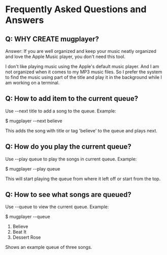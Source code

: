 # Frequently Asked Questions and Answers

## Q: WHY CREATE mugplayer?
Answer: If you are well organized and keep your music neatly organized and love
the Apple Music player, you don't need this tool.

I don't like playing music using the Apple's default music player.
And I am not organized when it comes to my MP3 music files. So I prefer
the system to find the music using part of the title and play
it in the background while I am working on a terminal.



## Q: How to add item to the current queue?

Use --next title to add a song to the queue. Example:

$ mugplayer --next believe 

This adds the song with title or tag 'believe' to the queue and plays next. 

## Q: How do you play the current queue?

Use --play queue to play the songs in current queue. Example:

$ mugplayer --play queue

This will start playing the queue from where it left off or start from the top.

## Q: How to see what songs are queued?

Use --queue  to view the current queue. Example:

$ mugplayer --queue
1. Believe
2. Beat It
3. Dessert Rose

Shows an example queue of three songs.



